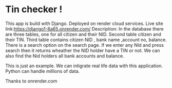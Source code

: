 # Tin checker !

This app is build with Django.
Deployed on render cloud services.
Live site link:https://django1-8a65.onrender.com/
Description:
In the database there are three tables, one for all citizen and their NID.
Second table citizen and their TIN.
Third table contains citizen NID , bank name ,account no, balance.
There is a search option on the search page.
If we enter any NId and press search then it returns wheather the NID holder have a TIN or not.
We can also find the Nid holders all bank accounts and balance.

This is just an example. We can intigrate real life data with this application.
Python can handle millions of data.

Thanks to onrender.com
